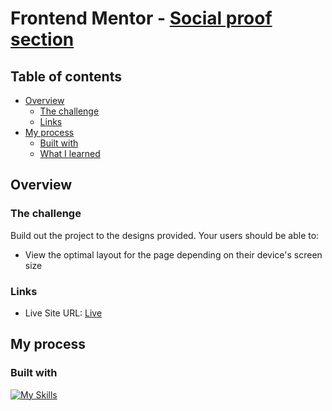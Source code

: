 # Frontend Mentor - [Social proof section](https://github.com/solracss/fem-4-card-feature-section)

## Table of contents

- [Overview](#overview)
  - [The challenge](#the-challenge)
  - [Links](#links)
- [My process](#my-process)
  - [Built with](#built-with)
  - [What I learned](#what-i-learned)

## Overview

### The challenge

Build out the project to the designs provided.
Your users should be able to:

- View the optimal layout for the page depending on their device's screen size

### Links

- Live Site URL: [Live](https://solracss.github.io/fem-social-proof-section/)

## My process

### Built with

[![My Skills](https://skillicons.dev/icons?i=html,css,sass,vscode,vite)](https://skillicons.dev)
